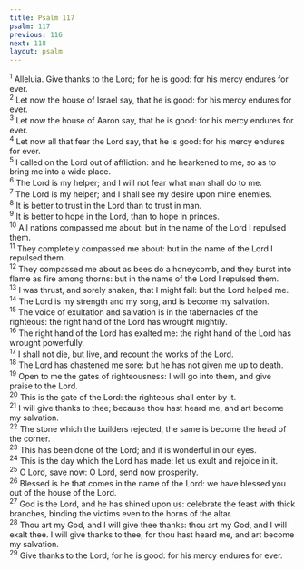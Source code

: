 ```yaml
---
title: Psalm 117
psalm: 117
previous: 116
next: 118
layout: psalm
---
```

<div class="psalm-verse"><sup class="verse-number">1</sup> Alleluia. Give thanks to the Lord; for he is good: for his mercy endures for ever. </div><div class="psalm-verse"><sup class="verse-number">2</sup> Let now the house of Israel say, that he is good: for his mercy endures for ever. </div><div class="psalm-verse"><sup class="verse-number">3</sup> Let now the house of Aaron say, that he is good: for his mercy endures for ever. </div><div class="psalm-verse"><sup class="verse-number">4</sup> Let now all that fear the Lord say, that he is good: for his mercy endures for ever. </div><div class="psalm-verse"><sup class="verse-number">5</sup> I called on the Lord out of affliction: and he hearkened to me, so as to bring me into a wide place. </div><div class="psalm-verse"><sup class="verse-number">6</sup> The Lord is my helper; and I will not fear what man shall do to me. </div><div class="psalm-verse"><sup class="verse-number">7</sup> The Lord is my helper; and I shall see my desire upon mine enemies. </div><div class="psalm-verse"><sup class="verse-number">8</sup> It is better to trust in the Lord than to trust in man. </div><div class="psalm-verse"><sup class="verse-number">9</sup> It is better to hope in the Lord, than to hope in princes. </div><div class="psalm-verse"><sup class="verse-number">10</sup> All nations compassed me about: but in the name of the Lord I repulsed them. </div><div class="psalm-verse"><sup class="verse-number">11</sup> They completely compassed me about: but in the name of the Lord I repulsed them. </div><div class="psalm-verse"><sup class="verse-number">12</sup> They compassed me about as bees do a honeycomb, and they burst into flame as fire among thorns: but in the name of the Lord I repulsed them. </div><div class="psalm-verse"><sup class="verse-number">13</sup> I was thrust, and sorely shaken, that I might fall: but the Lord helped me. </div><div class="psalm-verse"><sup class="verse-number">14</sup> The Lord is my strength and my song, and is become my salvation. </div><div class="psalm-verse"><sup class="verse-number">15</sup> The voice of exultation and salvation is in the tabernacles of the righteous: the right hand of the Lord has wrought mightily. </div><div class="psalm-verse"><sup class="verse-number">16</sup> The right hand of the Lord has exalted me: the right hand of the Lord has wrought powerfully. </div><div class="psalm-verse"><sup class="verse-number">17</sup> I shall not die, but live, and recount the works of the Lord. </div><div class="psalm-verse"><sup class="verse-number">18</sup> The Lord has chastened me sore: but he has not given me up to death. </div><div class="psalm-verse"><sup class="verse-number">19</sup> Open to me the gates of righteousness: I will go into them, and give praise to the Lord. </div><div class="psalm-verse"><sup class="verse-number">20</sup> This is the gate of the Lord: the righteous shall enter by it. </div><div class="psalm-verse"><sup class="verse-number">21</sup> I will give thanks to thee; because thou hast heard me, and art become my salvation. </div><div class="psalm-verse"><sup class="verse-number">22</sup> The stone which the builders rejected, the same is become the head of the corner. </div><div class="psalm-verse"><sup class="verse-number">23</sup> This has been done of the Lord; and it is wonderful in our eyes. </div><div class="psalm-verse"><sup class="verse-number">24</sup> This is the day which the Lord has made: let us exult and rejoice in it. </div><div class="psalm-verse"><sup class="verse-number">25</sup> O Lord, save now: O Lord, send now prosperity. </div><div class="psalm-verse"><sup class="verse-number">26</sup> Blessed is he that comes in the name of the Lord: we have blessed you out of the house of the Lord. </div><div class="psalm-verse"><sup class="verse-number">27</sup> God is the Lord, and he has shined upon us: celebrate the feast with thick branches, binding the victims even to the horns of the altar. </div><div class="psalm-verse"><sup class="verse-number">28</sup> Thou art my God, and I will give thee thanks: thou art my God, and I will exalt thee. I will give thanks to thee, for thou hast heard me, and art become my salvation. </div><div class="psalm-verse"><sup class="verse-number">29</sup> Give thanks to the Lord; for he is good: for his mercy endures for ever. </div>